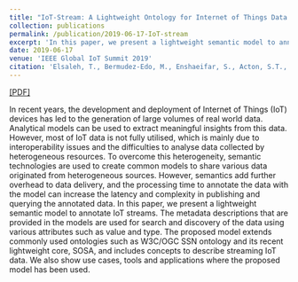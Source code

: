 ```yaml
---
title: "IoT-Stream: A Lightweight Ontology for Internet of Things Data Streams"
collection: publications
permalink: /publication/2019-06-17-IoT-stream
excerpt: 'In this paper, we present a lightweight semantic model to annotate IoT streams.'
date: 2019-06-17
venue: 'IEEE Global IoT Summit 2019'
citation: 'Elsaleh, T., Bermudez-Edo, M., Enshaeifar, S., Acton, S.T., Rezvani, R. and Barnaghi, P. (2019). &quot;IoT-stream: a Lightweight Ontology for Internet of Things Data Streams.&quot; <i>2019 Global IoT Summit (GIoTS)</i>. (pp. 1-6) IEEE.'
---
```


[[PDF]](https://epubs.surrey.ac.uk/851830/1/IoT-Stream.pdf)

In recent years, the development and deployment of Internet of Things (IoT) devices has led to the generation of large volumes of real world data. Analytical models can be used to extract meaningful insights from this data. However, most of IoT data is not fully utilised, which is mainly due to interoperability issues and the difficulties to analyse data collected by heterogeneous resources. To overcome this heterogeneity, semantic technologies are used to create common models to share various data originated from heterogeneous sources. However, semantics add further overhead to data delivery, and the processing time to annotate the data with the model can increase the latency and complexity in publishing and querying the annotated data. In this paper, we present a lightweight semantic model to annotate IoT streams. The metadata descriptions that are provided in the models are used for search and discovery of the data using various attributes such as value and type. The proposed model extends commonly used ontologies such as W3C/OGC SSN ontology and its recent lightweight core, SOSA, and includes concepts to describe streaming IoT data. We also show use cases, tools and applications where the proposed model has been used.
